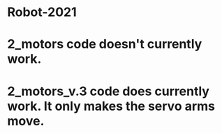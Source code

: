 # Robot-2021

# 2_motors code doesn't currently work.
# 2_motors_v.3 code does currently work. It only makes the servo arms move.
